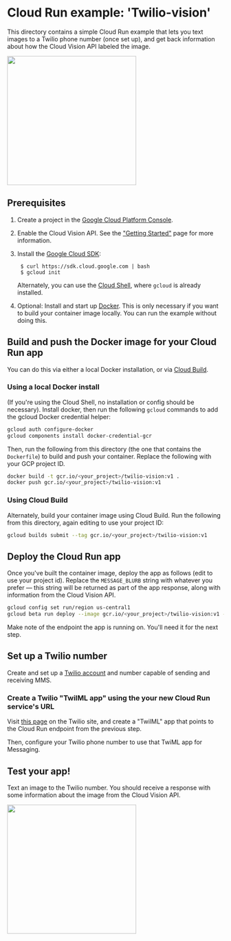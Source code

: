 
# Cloud Run example: 'Twilio-vision'

This directory contains a simple Cloud Run example that lets you text images to a Twilio phone number (once set up), and get back information about how the Cloud Vision API labeled the image.

<a href="https://storage.googleapis.com/amy-jo/images/doofball_doghouse.jpg" target="_blank"><img src="https://storage.googleapis.com/amy-jo/images/doofball_doghouse.jpg" width=300/></a>

## Prerequisites

1. Create a project in the [Google Cloud Platform Console](https://console.cloud.google.com).

2. Enable the Cloud Vision API. See the
   ["Getting Started"](https://cloud.google.com/vision/docs/quickstart) page
   for more information.

3. Install the [Google Cloud SDK](https://cloud.google.com/sdk):

        $ curl https://sdk.cloud.google.com | bash
        $ gcloud init
    Alternately, you can use the [Cloud Shell](https://cloud.google.com/shell/docs/), where `gcloud` is already installed.

4. Optional: Install and start up [Docker](https://www.docker.com/).
   This is only necessary if you want to build your container image locally.
   You can run the example without doing this.


## Build and push the Docker image for your Cloud Run app

You can do this via either a local Docker installation, or via [Cloud Build](https://cloud.google.com/cloud-build/).

### Using a local Docker install

(If you're using the Cloud Shell, no installation or config should be necessary). 
Install docker, then run the following `gcloud` commands to add the gcloud Docker credential helper:

```sh
gcloud auth configure-docker
gcloud components install docker-credential-gcr
```

Then, run the following from this directory (the one that contains the `Dockerfile`) to build and push your container. Replace the following with your GCP project ID.

```sh
docker build -t gcr.io/<your_project>/twilio-vision:v1 .
docker push gcr.io/<your_project>/twilio-vision:v1
```

### Using Cloud Build

Alternately, build your container image using Cloud Build.  Run the following from this directory, again editing to use your project ID:

```sh
gcloud builds submit --tag gcr.io/<your_project>/twilio-vision:v1
```

## Deploy the Cloud Run app

Once you've built the container image, deploy the app as follows (edit to use your project id).  Replace the
`MESSAGE_BLURB` string with whatever you prefer — this string will be returned as part of the app response, along with information from the Cloud Vision API.

```sh
gcloud config set run/region us-central1
gcloud beta run deploy --image gcr.io/<your_project>/twilio-vision:v1 --update-env-vars MESSAGE_BLURB="Courtesy of the Google Cloud Vision API..."
```

Make note of the endpoint the app is running on. You'll need it for the next step.

## Set up a Twilio number 

Create and set up a [Twilio account](https://www.twilio.com/try-twilio) and number capable of  sending and receiving MMS.

### Create a Twilio "TwilML app" using the your new Cloud Run service's URL

Visit [this page](https://www.twilio.com/console/sms/runtime/twiml-apps) on the Twilio
site, and create a "TwilML" app that points to the Cloud Run endpoint from the previous step.

Then, configure your Twilio phone number to use that TwiML app for Messaging.

## Test your app!

Text an image to the Twilio number.  You should receive a response with some information about the image from the Cloud Vision API.

<a href="https://storage.googleapis.com/amy-jo/images/doofball_doghouse.jpg" target="_blank"><img src="https://storage.googleapis.com/amy-jo/images/doofball_doghouse.jpg" width=300/></a>